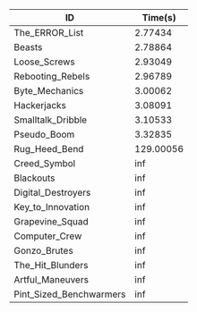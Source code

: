 |ID|Time(s)|
|-|-|
|The_ERROR_List|2.77434|
|Beasts|2.78864|
|Loose_Screws|2.93049|
|Rebooting_Rebels|2.96789|
|Byte_Mechanics|3.00062|
|Hackerjacks|3.08091|
|Smalltalk_Dribble|3.10533|
|Pseudo_Boom|3.32835|
|Rug_Heed_Bend|129.00056|
|Creed_Symbol|inf|
|Blackouts|inf|
|Digital_Destroyers|inf|
|Key_to_Innovation|inf|
|Grapevine_Squad|inf|
|Computer_Crew|inf|
|Gonzo_Brutes|inf|
|The_Hit_Blunders|inf|
|Artful_Maneuvers|inf|
|Pint_Sized_Benchwarmers|inf|
